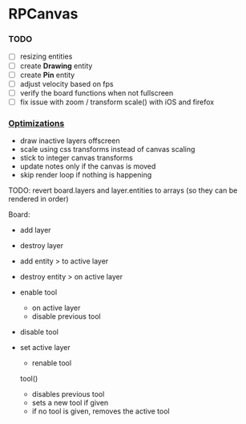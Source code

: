 # RPCanvas
### TODO
- [ ] resizing entities
- [ ] create **Drawing** entity
- [ ] create **Pin** entity
- [ ] adjust velocity based on fps
- [ ] verify the board functions when not fullscreen
- [ ] fix issue with zoom / transform scale() with iOS and firefox

### [Optimizations](https://developer.mozilla.org/en-US/docs/Web/API/Canvas_API/Tutorial/Optimizing_canvas)
- draw inactive layers offscreen
- scale using css transforms instead of canvas scaling
- stick to integer canvas transforms
- update notes only if the canvas is moved
- skip render loop if nothing is happening


TODO: revert board.layers and layer.entities to arrays (so they can be rendered in order)

Board:
* add layer
* destroy layer

* add entity > to active layer
* destroy entity > on active layer

* enable tool
    - on active layer
    - disable previous tool
* disable tool

* set active layer
    - renable tool



    tool()
    - disables previous tool
    - sets a new tool if given
    - if no tool is given, removes the active tool
